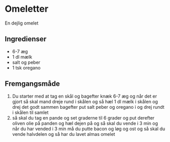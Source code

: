# Omeletter

En dejlig omelet

## Ingredienser

- 6-7 æg
- 1 dl mælk
- salt og peber
- 1 tsk oregano

## Fremgangsmåde

1. Du starter med at tag en skål og bagefter knæk 6-7 æg og når det er gjort så skal mand dreje rund i skålen og så hæl 1 dl mælk i skålen og drej det godt sammen bagefter put salt peber og oregano i og drej rundt i skålen til samlet
2. så skal du tag en pande og set graderne til 6 grader og put derefter oliven olie på panden og hæl dejen på og så skal du vende i 3 min og når du har vended i 3 min må du putte bacon og løg og ost og så skal du vende halvdelen og så har du lavet almas omelet
